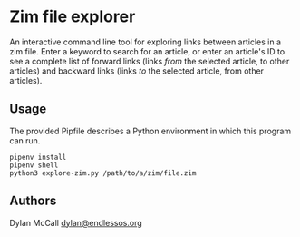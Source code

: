 # Zim file explorer

An interactive command line tool for exploring links between articles in a zim file. Enter a keyword to search for an article, or enter an article's ID to see a complete list of forward links (links *from* the selected article, to other articles) and backward links (links *to* the selected article, from other articles).

## Usage

The provided Pipfile describes a Python environment in which this program can run.

    pipenv install
    pipenv shell
    python3 explore-zim.py /path/to/a/zim/file.zim

## Authors

Dylan McCall <dylan@endlessos.org>
